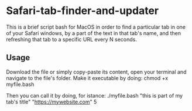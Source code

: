 # Safari-tab-finder-and-updater

This is a brief script bash for MacOS in order to find a particular tab in one of your Safari windows, by a part of the text in that tab's name, and then refreshing that tab to a specific URL every N seconds.

## Usage

Download the file or simply copy-paste its content, open your terminal and navigate to the file's folder. Make it executable by doing:
chmod +x myfile.bash

Then you can call it by doing, for istance:
./myfile.bash "this is part of my tab's title" "https://mywebsite.com" 5

